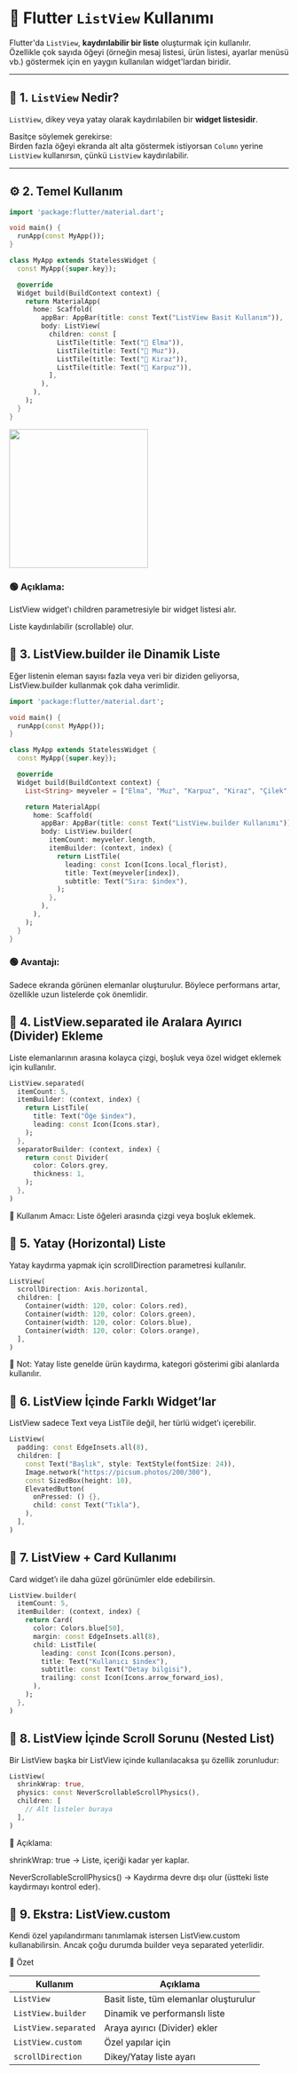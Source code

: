 # 📱 Flutter `ListView` Kullanımı

Flutter'da `ListView`, **kaydırılabilir bir liste** oluşturmak için kullanılır.  
Özellikle çok sayıda öğeyi (örneğin mesaj listesi, ürün listesi, ayarlar menüsü vb.) göstermek için en yaygın kullanılan widget'lardan biridir.

---

## 🧱 1. `ListView` Nedir?

`ListView`, dikey veya yatay olarak kaydırılabilen bir **widget listesidir**.

Basitçe söylemek gerekirse:  
Birden fazla öğeyi ekranda alt alta göstermek istiyorsan `Column` yerine `ListView` kullanırsın, çünkü `ListView` kaydırılabilir.

---

## ⚙️ 2. Temel Kullanım

```dart
import 'package:flutter/material.dart';

void main() {
  runApp(const MyApp());
}

class MyApp extends StatelessWidget {
  const MyApp({super.key});

  @override
  Widget build(BuildContext context) {
    return MaterialApp(
      home: Scaffold(
        appBar: AppBar(title: const Text("ListView Basit Kullanım")),
        body: ListView(
          children: const [
            ListTile(title: Text("🍎 Elma")),
            ListTile(title: Text("🍌 Muz")),
            ListTile(title: Text("🍒 Kiraz")),
            ListTile(title: Text("🍉 Karpuz")),
          ],
        ),
      ),
    );
  }
}
```
<img src="../assets/Screenshot_20251029_041334.png" width="250"> 

### 🟢 Açıklama:

ListView widget'ı children parametresiyle bir widget listesi alır.

Liste kaydırılabilir (scrollable) olur.

## 🔁 3. ListView.builder ile Dinamik Liste

Eğer listenin eleman sayısı fazla veya veri bir diziden geliyorsa, ListView.builder kullanmak çok daha verimlidir.

```dart
import 'package:flutter/material.dart';

void main() {
  runApp(const MyApp());
}

class MyApp extends StatelessWidget {
  const MyApp({super.key});

  @override
  Widget build(BuildContext context) {
    List<String> meyveler = ["Elma", "Muz", "Karpuz", "Kiraz", "Çilek", "Kavun"];

    return MaterialApp(
      home: Scaffold(
        appBar: AppBar(title: const Text("ListView.builder Kullanımı")),
        body: ListView.builder(
          itemCount: meyveler.length,
          itemBuilder: (context, index) {
            return ListTile(
              leading: const Icon(Icons.local_florist),
              title: Text(meyveler[index]),
              subtitle: Text("Sıra: $index"),
            );
          },
        ),
      ),
    );
  }
}
```

### 🟢 Avantajı:
Sadece ekranda görünen elemanlar oluşturulur.
Böylece performans artar, özellikle uzun listelerde çok önemlidir.

## 🎯 4. ListView.separated ile Aralara Ayırıcı (Divider) Ekleme

Liste elemanlarının arasına kolayca çizgi, boşluk veya özel widget eklemek için kullanılır.

```dart
ListView.separated(
  itemCount: 5,
  itemBuilder: (context, index) {
    return ListTile(
      title: Text("Öğe $index"),
      leading: const Icon(Icons.star),
    );
  },
  separatorBuilder: (context, index) {
    return const Divider(
      color: Colors.grey,
      thickness: 1,
    );
  },
)
```

📘 Kullanım Amacı:
Liste öğeleri arasında çizgi veya boşluk eklemek.

## 🧭 5. Yatay (Horizontal) Liste

Yatay kaydırma yapmak için scrollDirection parametresi kullanılır.
```dart
ListView(
  scrollDirection: Axis.horizontal,
  children: [
    Container(width: 120, color: Colors.red),
    Container(width: 120, color: Colors.green),
    Container(width: 120, color: Colors.blue),
    Container(width: 120, color: Colors.orange),
  ],
)
```
📘 Not:
Yatay liste genelde ürün kaydırma, kategori gösterimi gibi alanlarda kullanılır.

## 🧩 6. ListView İçinde Farklı Widget’lar

ListView sadece Text veya ListTile değil, her türlü widget’ı içerebilir.
```dart
ListView(
  padding: const EdgeInsets.all(8),
  children: [
    const Text("Başlık", style: TextStyle(fontSize: 24)),
    Image.network("https://picsum.photos/200/300"),
    const SizedBox(height: 10),
    ElevatedButton(
      onPressed: () {},
      child: const Text("Tıkla"),
    ),
  ],
)
```
## 🧮 7. ListView + Card Kullanımı

Card widget’ı ile daha güzel görünümler elde edebilirsin.
```dart
ListView.builder(
  itemCount: 5,
  itemBuilder: (context, index) {
    return Card(
      color: Colors.blue[50],
      margin: const EdgeInsets.all(8),
      child: ListTile(
        leading: const Icon(Icons.person),
        title: Text("Kullanıcı $index"),
        subtitle: const Text("Detay bilgisi"),
        trailing: const Icon(Icons.arrow_forward_ios),
      ),
    );
  },
)
```
## 🧱 8. ListView İçinde Scroll Sorunu (Nested List)

Bir ListView başka bir ListView içinde kullanılacaksa şu özellik zorunludur:
```dart
ListView(
  shrinkWrap: true,
  physics: const NeverScrollableScrollPhysics(),
  children: [
    // Alt listeler buraya
  ],
)
```


🧠 Açıklama:

shrinkWrap: true → Liste, içeriği kadar yer kaplar.

NeverScrollableScrollPhysics() → Kaydırma devre dışı olur (üstteki liste kaydırmayı kontrol eder).

## 🧩 9. Ekstra: ListView.custom

Kendi özel yapılandırmanı tanımlamak istersen ListView.custom kullanabilirsin.
Ancak çoğu durumda builder veya separated yeterlidir.


📘 Özet

| Kullanım             | Açıklama                               |
| -------------------- | -------------------------------------- |
| `ListView`           | Basit liste, tüm elemanlar oluşturulur |
| `ListView.builder`   | Dinamik ve performanslı liste          |
| `ListView.separated` | Araya ayırıcı (Divider) ekler          |
| `ListView.custom`    | Özel yapılar için                      |
| `scrollDirection`    | Dikey/Yatay liste ayarı                |


















